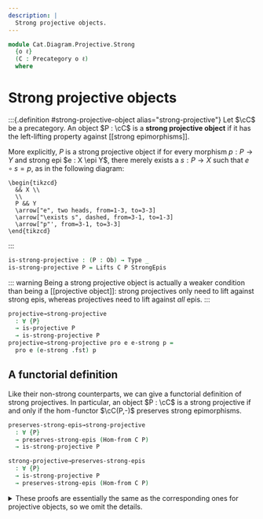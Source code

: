 ```yaml
---
description: |
  Strong projective objects.
---
```

<!--
```agda
open import Cat.Diagram.Coproduct.Copower
open import Cat.Diagram.Coproduct.Indexed
open import Cat.Functor.Morphism
open import Cat.Morphism.Class
open import Cat.Morphism.Lifts
open import Cat.Diagram.Zero
open import Cat.Functor.Hom
open import Cat.Prelude

open import Data.Set.Projective
open import Data.Set.Surjection
open import Data.Dec

import Cat.Diagram.Separator.Strong
import Cat.Morphism.Strong.Epi
import Cat.Diagram.Projective
import Cat.Reasoning
```
-->
```agda
module Cat.Diagram.Projective.Strong
  {o ℓ}
  (C : Precategory o ℓ)
  where
```

<!--
```agda
open Cat.Diagram.Projective C
open Cat.Morphism.Strong.Epi C
open Cat.Reasoning C
```
-->

# Strong projective objects

:::{.definition #strong-projective-object alias="strong-projective"}
Let $\cC$ be a precategory. An object $P : \cC$ is a
**strong projective object** if it has the left-lifting property against
[[strong epimorphisms]].

More explicitly, $P$ is a strong projective object if for every
morphism $p : P \to Y$ and strong epi $e : X \epi Y$, there merely exists
a $s : P \to X$ such that $e \circ s = p$, as in the following diagram:

~~~{.quiver}
\begin{tikzcd}
  && X \\
  \\
  P && Y
  \arrow["e", two heads, from=1-3, to=3-3]
  \arrow["\exists s", dashed, from=3-1, to=1-3]
  \arrow["p"', from=3-1, to=3-3]
\end{tikzcd}
~~~
:::

```agda
is-strong-projective : (P : Ob) → Type _
is-strong-projective P = Lifts C P StrongEpis
```

::: warning
Being a strong projective object is actually a weaker condition than
being a [[projective object]]: strong projectives only need to lift
against strong epis, whereas projectives need to lift against *all* epis.
:::

```agda
projective→strong-projective
  : ∀ {P}
  → is-projective P
  → is-strong-projective P
projective→strong-projective pro e e-strong p =
  pro e (e-strong .fst) p
```

## A functorial definition

Like their non-strong counterparts, we can give a functorial definition of
strong projectives. In particular, an object $P : \cC$ is a strong projective
if and only if the $\hom$-functor $\cC(P,-)$ preserves strong epimorphisms.

```agda
preserves-strong-epis→strong-projective
  : ∀ {P}
  → preserves-strong-epis (Hom-from C P)
  → is-strong-projective P

strong-projective→preserves-strong-epis
  : ∀ {P}
  → is-strong-projective P
  → preserves-strong-epis (Hom-from C P)
```

<details>
<summary>These proofs are essentially the same as the corresponding
ones for projective objects, so we omit the details.
</summary>
```agda
preserves-strong-epis→strong-projective {P = P} hom-epi {X} {Y} e e-strong p =
  epi→surjective (el! (Hom P X)) (el! (Hom P Y))
    (e ∘_) (λ {c} → hom-epi e-strong .fst {c = c}) p

strong-projective→preserves-strong-epis {P = P} pro {X} {Y} {f = f} f-strong =
  surjective→strong-epi (el! (Hom P X)) (el! (Hom P Y)) (f ∘_) $ λ p →
    pro f f-strong p
```
</details>

## Closure of strong projectives

Like projective objects, strong projectives are closed under coproducts
indexed by [[set-projective]] types and retracts.

```agda
indexed-coproduct-strong-projective
  : ∀ {κ} {Idx : Type κ}
  → {P : Idx → Ob} {∐P : Ob} {ι : ∀ i → Hom (P i) ∐P}
  → is-set-projective Idx ℓ
  → (∀ i → is-strong-projective (P i))
  → is-indexed-coproduct C P ι
  → is-strong-projective ∐P

retract→strong-projective
  : ∀ {R P}
  → is-strong-projective P
  → (s : Hom R P)
  → has-retract s
  → is-strong-projective R
```

<details>
<summary>These proofs are more or less identical to the corresponding
ones for projective objects.
</summary>

```agda
indexed-coproduct-strong-projective {P = P} {ι = ι} Idx-pro P-pro coprod {X} {Y} e e-strong p = do
  s ← Idx-pro
    (λ i → Σ[ sᵢ ∈ Hom (P i) X ] (e ∘ sᵢ ≡ p ∘ ι i)) (λ i → hlevel 2)
    (λ i → P-pro i e e-strong (p ∘ ι i))
  pure (match (λ i → s i .fst) , unique₂ (λ i → pullr commute ∙ s i .snd))
  where open is-indexed-coproduct coprod

retract→strong-projective P-pro s r e e-strong p = do
  (t , t-factor) ← P-pro e e-strong (p ∘ r .retract)
  pure (t ∘ s , pulll t-factor ∙ cancelr (r .is-retract))
```

</details>

Moreover, if $\cC$ has a [[zero object]] and a strong projective
coproduct $\coprod_{I} P_i$ indexed by a [[discrete]] type, then
each component of the coproduct is a strong projective.

```agda
zero+indexed-coproduct-strong-projective→strong-projective
  : ∀ {κ} {Idx : Type κ} ⦃ Idx-Discrete : Discrete Idx ⦄
  → {P : Idx → Ob} {∐P : Ob} {ι : ∀ i → Hom (P i) ∐P}
  → Zero C
  → is-indexed-coproduct C P ι
  → is-strong-projective ∐P
  → ∀ i → is-strong-projective (P i)
```

<details>
<summary>Following the general theme, the proof is identical
to the non-strong case.
</summary>

```agda
zero+indexed-coproduct-strong-projective→strong-projective {ι = ι} z coprod ∐P-pro i =
  retract→strong-projective ∐P-pro (ι i) $
  zero→ι-has-retract C coprod z i
```

</details>

## Enough strong projectives

A category $\cC$ is said to have **enough strong projectives** if for
object $X : \cC$ there is some strong epi $P \epi X$ with $P$ strong projective.
We will refer to these projectives as **projective presentations**
of $X$.

Note that there are two variations on this condition: one where
there *merely* exists a strong projective presentation for every $X$, and
another where those presentations are provided as structure. We prefer
to work with the latter, as it tends to be less painful to work with.

```agda
record Strong-projectives : Type (o ⊔ ℓ) where
  field
    Pro : Ob → Ob
    present : ∀ {X} → Hom (Pro X) X
    present-strong-epi : ∀ {X} → is-strong-epi (present {X})
    projective : ∀ {X} → is-strong-projective (Pro X)
```

<!--
```agda
module _ (coprods : (Idx : Set ℓ) → has-coproducts-indexed-by C ∣ Idx ∣)
  where
  open Cat.Diagram.Separator.Strong C coprods
  open Copowers coprods
```
-->

If $\cC$ has set-indexed coproducts, and $P_i$ is a [[strong separating family]]
with each $P_i$ a strong projective, then $\cC$ has enough strong projectives
if $\Sigma(i : Idx) (\cC(P_i, X))$ is a set-projective type.

```agda
  strong-projective-separating-faily→strong-projectives
    : ∀ {Idx : Set ℓ} {Pᵢ : ∣ Idx ∣ → Ob}
    → (∀ X → is-set-projective (Σ[ i ∈ ∣ Idx ∣ ] (Hom (Pᵢ i) X)) ℓ)
    → (∀ i → is-strong-projective (Pᵢ i))
    → is-strong-separating-family Idx Pᵢ
    → Strong-projectives
```

The hypotheses of this theorem basically give the game away: by definition,
there is a strong epimorphism $\coprod_{\Sigma(i : I) \cC(P_i, X)} S_i \to X$
for every $X$. Moreover, $\Sigma(i : I) \cC(P_i, X)$ is set-projective,
so the corresponding coproduct is a strong projective.

```agda
  strong-projective-separating-faily→strong-projectives
    {Idx} {Pᵢ} Idx-pro Pᵢ-pro strong-sep = strong-projectives where
    open Strong-projectives

    strong-projectives : Strong-projectives
    strong-projectives .Pro X = ∐! (Σ[ i ∈ ∣ Idx ∣ ] (Hom (Pᵢ i) X)) (Pᵢ ⊙ fst)
    strong-projectives .present {X = X} =
      ∐!.match (Σ[ i ∈ ∣ Idx ∣ ] (Hom (Pᵢ i) X)) (Pᵢ ⊙ fst) snd
    strong-projectives .present-strong-epi = strong-sep
    strong-projectives .projective {X = X} = indexed-coproduct-strong-projective
      (Idx-pro X) (Pᵢ-pro ⊙ fst)
      (∐!.has-is-ic (Σ[ i ∈ ∣ Idx ∣ ] (Hom (Pᵢ i) X)) (Pᵢ ⊙ fst))
```
